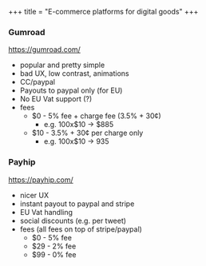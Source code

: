 +++
title = "E-commerce platforms for digital goods"
+++


### Gumroad 
https://gumroad.com/

- popular and pretty simple
- bad UX, low contrast, animations
- CC/paypal
- Payouts to paypal only (for EU)
- No EU Vat support (?)
- fees
	- $0 - 5% fee + charge fee (3.5% + 30¢)
		- e.g. 100x$10 -> $885
	- $10 - 3.5% + 30¢ per charge only
		- e.g. 100x$10 -> 935

### Payhip
https://payhip.com/

- nicer UX
- instant payout to paypal and stripe
- EU Vat handling
- social discounts (e.g. per tweet)
- fees (all fees on top of stripe/paypal)
	- $0 - 5% fee
	- $29 - 2% fee
	- $99 - 0% fee 
